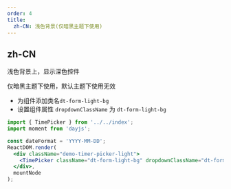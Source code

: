 ```yaml
---
order: 4
title:
  zh-CN: 浅色背景(仅暗黑主题下使用)
---
```


## zh-CN

浅色背景上，显示深色控件

仅暗黑主题下使用，默认主题下使用无效

- 为组件添加类名`dt-form-light-bg`
- 设置组件属性 `dropdownClassName` 为 `dt-form-light-bg`

```jsx
import { TimePicker } from '../../index';
import moment from 'dayjs';

const dateFormat = 'YYYY-MM-DD';
ReactDOM.render(
  <div className="demo-timer-picker-light">
    <TimePicker className="dt-form-light-bg" dropdownClassName="dt-form-light-bg" defaultValue={moment('12:08:23', 'HH:mm:ss')} />
  </div>,
  mountNode
);
```
